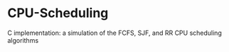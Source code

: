 # CPU-Scheduling
 C implementation: a simulation of the FCFS, SJF, and RR CPU scheduling algorithms
